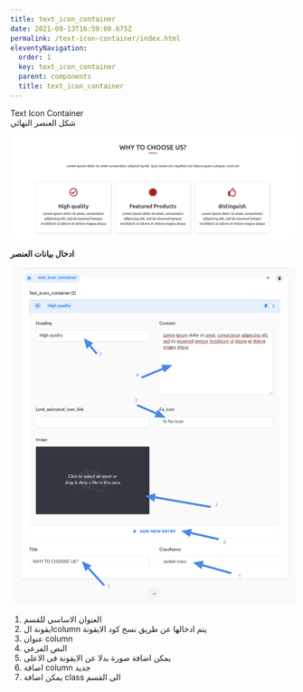 ```yaml
---
title: text_icon_container
date: 2021-09-13T16:59:08.675Z
permalink: /text-icon-container/index.html
eleventyNavigation:
  order: 1
  key: text_icon_container
  parent: components
  title: text_icon_container
---
```

Text Icon Container \
شكل العنصر النهائي

![](/content/images/text_icon.png)

**ادخال بيانات العنصر** 

![](/content/images/add-text-icon.png)

1. العنوان الاساسي للقسم
2. ايقونة الcolumn يتم ادخالها عن طريق نسخ كود الايقونة
3. عنوان column
4. النص الفرعي
5. يمكن اضافة صورة بدلا عن الايقونة فى الاعلى
6. اضافة column جديد
7. يمكن اضافة class الى القسم